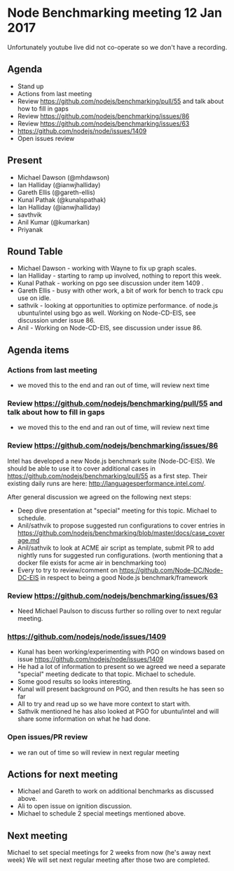 # Node Benchmarking meeting 12 Jan 2017

Unfortunately youtube live did not co-operate so we don't have a recording.

## Agenda
* Stand up
* Actions from last meeting
* Review https://github.com/nodejs/benchmarking/pull/55 and talk about how to fill in gaps
* Review https://github.com/nodejs/benchmarking/issues/86
* Review https://github.com/nodejs/benchmarking/issues/63
* https://github.com/nodejs/node/issues/1409
* Open issues review

## Present
* Michael Dawson (@mhdawson)
* Ian Halliday (@ianwjhalliday)
* Gareth Ellis (@gareth-ellis)
* Kunal Pathak (@kunalspathak)
* Ian Halliday (@ianwjhalliday)
* savthvik
* Anil Kumar (@kumarkan)
* Priyanak

## Round Table
* Michael Dawson - working with Wayne to fix up graph scales.
* Ian Halliday - starting to ramp up involved, nothing to report this week.
* Kunal Pathak - working on pgo see discussion under item 1409 .
* Gareth Ellis  - busy with other work, a bit of work for bench to
  track cpu use on idle.
* sathvik - looking at opportunities to optimize performance.
  of node.js ubuntu/intel using bgo as well.  Working on Node-CD-EIS, see
  discussion under issue 86.
* Anil - Working on Node-CD-EIS, see discussion under issue 86.

## Agenda items

### Actions from last meeting
* we moved this to the end and ran out of time, will review next time

### Review https://github.com/nodejs/benchmarking/pull/55 and talk about how to fill in gaps
* we moved this to the end and ran out of time, will review next time

### Review https://github.com/nodejs/benchmarking/issues/86

Intel has developed a new Node.js benchmark suite (Node-DC-EIS).
We should be able to use it to cover additional cases in
https://github.com/nodejs/benchmarking/pull/55 as a first step. Their existing
daily runs are here: http://languagesperformance.intel.com/.

After general discussion we agreed on the following next steps:

* Deep dive presentation at "special" meeting for this topic. Michael to
  schedule.
* Anil/sathvik to propose suggested run configurations to cover
  entries in https://github.com/nodejs/benchmarking/blob/master/docs/case_coverage.md
* Anil/sathvik to look at ACME air script as template, submit PR to add nightly
  runs for suggested run configurations. (worth mentioning that a docker
  file exists for acme air in benchmarking too)
* Every to try to review/comment on https://github.com/Node-DC/Node-DC-EIS
  in respect to being a good Node.js benchmark/framework

### Review https://github.com/nodejs/benchmarking/issues/63

* Need Michael Paulson to discuss further so rolling over to next
  regular meeting.

### https://github.com/nodejs/node/issues/1409
* Kunal has been working/experimenting with PGO on windows based on issue
  https://github.com/nodejs/node/issues/1409
* He had a lot of information to present so we agreed we need a separate
  "special" meeting dedicate to that topic. Michael to schedule.
* Some good results so looks interesting.
* Kunal will present background on PGO, and then results he has seen so far
* All to try and read up so we have more context to start with.
* Sathvik mentioned he has also looked at PGO for ubuntu/intel and will
  share some information on what he had done.

### Open issues/PR review

* we ran out of time so will review in next regular meeting


## Actions for next meeting
* Michael and Gareth to work on additional benchmarks as discussed above.
* Ali to open issue on ignition discussion.
* Michael to schedule 2 special meetings mentioned above.

## Next meeting

Michael to set special meetings for 2 weeks from now (he's away next week)
We will set next regular meeting after those two are completed.

